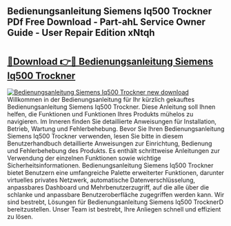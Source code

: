 ## Bedienungsanleitung Siemens Iq500 Trockner PDf Free Download - Part-ahL Service Owner Guide - User Repair Edition xNtqh

# <h2><a href="http://df2cu1.blite.top/?on=Bedienungsanleitung+Siemens+Iq500+Trockner">🔗Download 👉🔴 Bedienungsanleitung Siemens Iq500 Trockner</a></h2>

[![Bedienungsanleitung Siemens Iq500 Trockner new download](https://i.imgur.com/lujVjoI.png)](http://df2cu1.blite.top/?on=Bedienungsanleitung+Siemens+Iq500+Trockner)
Willkommen in der Bedienungsanleitung für Ihr kürzlich gekauftes Bedienungsanleitung Siemens Iq500 Trockner. Diese Anleitung soll Ihnen helfen, die Funktionen und Funktionen Ihres Produkts mühelos zu navigieren. Im Inneren finden Sie detaillierte Anweisungen für Installation, Betrieb, Wartung und Fehlerbehebung. Bevor Sie Ihren Bedienungsanleitung Siemens Iq500 Trockner verwenden, lesen Sie bitte in diesem Benutzerhandbuch detaillierte Anweisungen zur Einrichtung, Bedienung und Fehlerbehebung des Produkts. Es enthält schrittweise Anleitungen zur Verwendung der einzelnen Funktionen sowie wichtige Sicherheitsinformationen. Bedienungsanleitung Siemens Iq500 Trockner bietet Benutzern eine umfangreiche Palette erweiterter Funktionen, darunter virtuelles privates Netzwerk, automatische Datenverschlüsselung, anpassbares Dashboard und Mehrbenutzerzugriff, auf die alle über die schlanke und anpassbare Benutzeroberfläche zugegriffen werden kann. Wir sind bestrebt, Lösungen für Bedienungsanleitung Siemens Iq500 TrocknerD bereitzustellen. Unser Team ist bestrebt, Ihre Anliegen schnell und effizient zu lösen.
